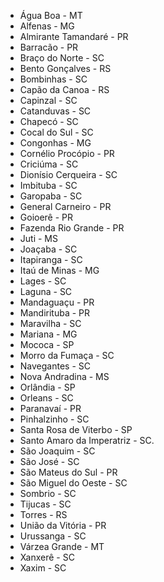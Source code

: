 * Água Boa - MT
* Alfenas - MG
* Almirante Tamandaré - PR
* Barracão - PR
* Braço do Norte - SC
* Bento Gonçalves - RS
* Bombinhas - SC
* Capão da Canoa - RS
* Capinzal - SC
* Catanduvas - SC
* Chapecó - SC
* Cocal do Sul - SC
* Congonhas - MG
* Cornélio Procópio - PR
* Criciúma - SC
* Dionísio Cerqueira - SC
* Imbituba - SC
* Garopaba - SC
* General Carneiro - PR
* Goioerê - PR
* Fazenda Rio Grande - PR
* Juti - MS
* Joaçaba - SC
* Itapiranga - SC
* Itaú de Minas - MG
* Lages - SC
* Laguna - SC
* Mandaguaçu - PR
* Mandirituba - PR
* Maravilha - SC
* Mariana - MG
* Mococa - SP
* Morro da Fumaça - SC
* Navegantes - SC
* Nova Andradina - MS
* Orlândia - SP
* Orleans - SC
* Paranavaí - PR
* Pinhalzinho - SC
* Santa Rosa de Viterbo - SP
* Santo Amaro da Imperatriz - SC.
* São Joaquim - SC
* São José - SC
* São Mateus do Sul - PR
* São Miguel do Oeste - SC
* Sombrio - SC
* Tijucas - SC
* Torres - RS
* União da Vitória - PR
* Urussanga - SC
* Várzea Grande - MT
* Xanxerê - SC
* Xaxim - SC
